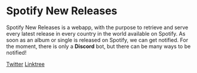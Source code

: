 # Spotify New Releases
Spotify New Releases is a webapp, with the purpose to retrieve and serve every latest release in every country in the world available on Spotify. As soon as an album or single is released on Spotify, we can get notified.
For the moment, there is only a **Discord** bot, but there can be many ways to be notified!


[Twitter](https://twitter.com/90Toofi)
[Linktree](linktr.ee/90toofi)
